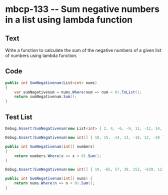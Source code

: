 # mbcp-133 -- Sum negative numbers in a list using lambda function

## Text

Write a function to calculate the sum of the negative numbers of a given list of numbers using lambda function.

## Code

```csharp
public int SumNegativenum(List<int> nums) 
{
    var sumNegativenum = nums.Where(num => num < 0).ToList();
    return sumNegativenum.Sum();
}
```

## Test List

```csharp
Debug.Assert(SumNegativenum(new List<int> { 2, 4, -6, -9, 11, -12, 14, -5, 17 }) == -32);
```

```csharp
Debug.Assert(SumNegativenum(new int[] { 10, 15, -14, 13, -18, 12, -20 }) == -52);

public int SumNegativenum(int[] numbers)
{
    return numbers.Where(x => x < 0).Sum();
}
```

```csharp
Debug.Assert(SumNegativenum(new int[] { 19, -65, 57, 39, 152, -639, 121, 44, 90, -190 }) == -894);

public int SumNegativenum(int[] nums) {
    return nums.Where(n => n < 0).Sum();
}
```
